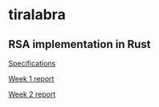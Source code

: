 ﻿# tiralabra

## RSA implementation in Rust

[Specifications](https://github.com/asvorg/tiralabra/blob/main/rsa/documentation/specifications.md)


[Week 1 report](https://github.com/asvorg/tiralabra/blob/main/rsa/weekly_reports/week1.md)

[Week 2 report](https://github.com/asvorg/tiralabra/blob/main/rsa/weekly_reports/week2.md)
